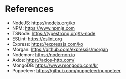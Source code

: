 # References

- NodeJS: https://nodejs.org/ko
- NPM: https://www.npmjs.com
- TSNode: https://typestrong.org/ts-node
- ESLint: https://eslint.org
- Express: https://expressjs.com/ko
- Morgan: https://github.com/expressjs/morgan
- Nodemon: https://nodemon.io
- Axios: https://axios-http.com/
- MongoDB: https://www.mongodb.com/kr
- Puppeteer: https://github.com/puppeteer/puppeteer
